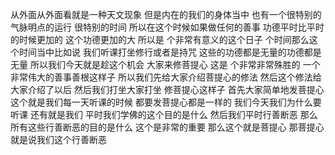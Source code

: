 从外面从外面看就是一种天文现象 但是内在的我们的身体当中 也有一个很特别的气脉明点的运行 很特别的时间 所以在这个时候如果做任何的善事 功德平时比平时的时候更加的 这个功德更加的大 所以是 个非常有意义的这个日子 个时间那么这个时间当中比如说 我们听课打坐修行或者是持咒 这些的功德都是无量的功德都是无量 所以我们今天就是趁这个机会 大家来修菩提心 这是 个非常非常殊胜的 一个非常伟大的善事善根这样子 所以我们先给大家介绍菩提心的修法 然后这个修法给大家介绍了以后 然后我们打坐大家打坐 修菩提心这样子 首先大家简单地发菩提心 这个就是我们每一天听课的时候 都要发菩提心都是一样的 我们今天我们为什么要听课 还有就是我们 平时我们学佛的这个目的是什么 然后我们平时行善断恶 那么所有这些行善断恶的目的是什么 这个是非常的重要 那么这个就是菩提心 那菩提心就是说我们这个行善断恶
